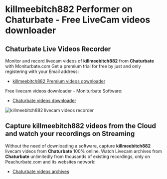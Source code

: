 # killmeebitch882 Performer on Chaturbate - Free LiveCam videos downloader

## Chaturbate Live Videos Recorder

Monitor and record livecam videos of **killmeebitch882** from **Chaturbate** with Moniturbate.com
Get a premium trial for free by just and only registering with your Email address:
* [killmeebitch882 Premium videos downloader](https://moniturbate.com/request-demo-licence-key.html)

Free livecam videos downloader - Moniturbate Software:
* [Chaturbate videos downloader](https://moniturbate.com/moniturbate-download-software.html)

![killmeebitch882 livecam videos recorder](https://peachurnet.com/templates/moniturbate-software.png)


## Capture killmeebitch882 videos from the Cloud and watch your recordings on Streaming

Without the need of downloading a software, capture **killmeebitch882** livecam videos from **Chaturbate** 100% online.
Watch Livecam archives from **Chaturbate** unlimitedly from thousands of existing recordings, only on Peachurbate.com and its websites network:
* [Chaturbate videos archives](https://peachurnet.com/)